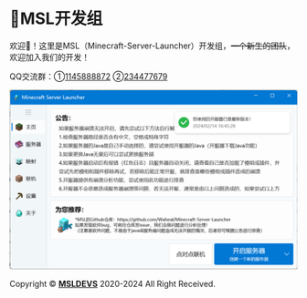 # 🌹MSL开发组
欢迎👋！这里是MSL（Minecraft-Server-Launcher）开发组，~~一个新生的团队~~，欢迎加入我们的开发！

QQ交流群：①[1145888872](https://qm.qq.com/q/MkCYJKKiGY) ②[234477679](https://qm.qq.com/q/lZ9qA5ykDY)

![image-20240214164535656](./assets/image-20240214164535656.png)

Copyright © [**MSLDEVS**](https://github.com/msldevs) 2020-2024 All Right Received.
